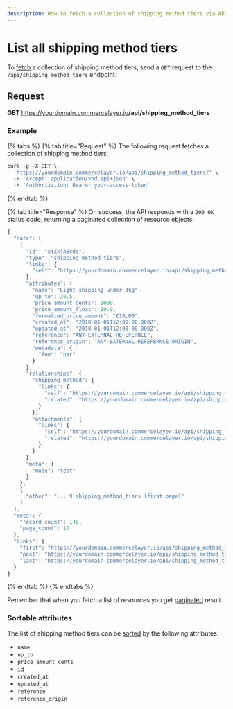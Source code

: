 ```yaml
---
description: How to fetch a collection of shipping method tiers via API
---
```


# List all shipping method tiers

To <a href="https://docs.commercelayer.io/developers/fetching-resources" target="_blank">fetch</a> a collection of shipping method tiers, send a `GET` request to the `/api/shipping_method_tiers` endpoint.

## Request

**GET** https://yourdomain.commercelayer.io<b>/api/shipping_method_tiers</b>

### **Example**

{% tabs %}
{% tab title="Request" %}
The following request fetches a collection of shipping method tiers:

```javascript
curl -g -X GET \
  'https://yourdomain.commercelayer.io/api/shipping_method_tiers/' \
  -H 'Accept: application/vnd.api+json' \
  -H 'Authorization: Bearer your-access-token'
```
{% endtab %}

{% tab title="Response" %}
On success, the API responds with a `200 OK` status code, returning a paginated collection of resource objects:

```javascript
{
  "data": [
    {
      "id": "xYZkjABcde",
      "type": "shipping_method_tiers",
      "links": {
        "self": "https://yourdomain.commercelayer.io/api/shipping_method_tiers/xYZkjABcde"
      },
      "attributes": {
        "name": "Light shipping under 3kg",
        "up_to": 20.5,
        "price_amount_cents": 1000,
        "price_amount_float": 10.0,
        "formatted_price_amount": "€10,00",
        "created_at": "2018-01-01T12:00:00.000Z",
        "updated_at": "2018-01-01T12:00:00.000Z",
        "reference": "ANY-EXTERNAL-REFEFERNCE",
        "reference_origin": "ANY-EXTERNAL-REFEFERNCE-ORIGIN",
        "metadata": {
          "foo": "bar"
        }
      },
      "relationships": {
        "shipping_method": {
          "links": {
            "self": "https://yourdomain.commercelayer.io/api/shipping_method_tiers/xYZkjABcde/relationships/shipping_method",
            "related": "https://yourdomain.commercelayer.io/api/shipping_method_tiers/xYZkjABcde/shipping_method"
          }
        },
        "attachments": {
          "links": {
            "self": "https://yourdomain.commercelayer.io/api/shipping_method_tiers/xYZkjABcde/relationships/attachments",
            "related": "https://yourdomain.commercelayer.io/api/shipping_method_tiers/xYZkjABcde/attachments"
          }
        }
      },
      "meta": {
        "mode": "test"
      }
    },
    {
      "other": "... 9 shipping_method_tiers (first page)"
    }
  ],
  "meta": {
    "record_count": 140,
    "page_count": 14
  },
  "links": {
    "first": "https://yourdomain.commercelayer.io/api/shipping_method_tiers?page[number]=1&page[size]=10",
    "next": "https://yourdomain.commercelayer.io/api/shipping_method_tiers?page[number]=2&page[size]=10",
    "last": "https://yourdomain.commercelayer.io/api/shipping_method_tiers?page[number]=14&page[size]=10"
  }
}
```
{% endtab %}
{% endtabs %}

Remember that when you fetch a list of resources you get <a href="https://docs.commercelayer.io/developers/pagination" target="_blank">paginated</a> result.

### Sortable attributes

The list of shipping method tiers can be <a href="https://docs.commercelayer.io/developers/sorting-results" target="_blank">sorted</a> by the following attributes:

* `name`
* `up_to`
* `price_amount_cents`
* `id`
* `created_at`
* `updated_at`
* `reference`
* `reference_origin`

